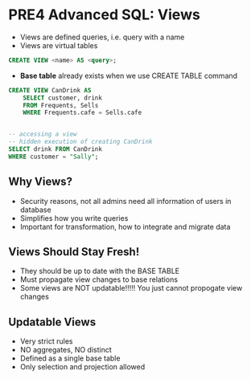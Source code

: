 # PRE4 Advanced SQL: Views

- Views are defined queries, i.e. query with a name 
- Views are virtual tables
```sql
CREATE VIEW <name> AS <query>;
```
- **Base table** already exists when we use CREATE TABLE command 

```sql
CREATE VIEW CanDrink AS
    SELECT customer, drink
    FROM Frequents, Sells
    WHERE Frequents.cafe = Sells.cafe 


-- accessing a view 
-- hidden execution of creating CanDrink 
SELECT drink FROM CanDrink 
WHERE customer = "Sally"; 
```

## Why Views?
- Security reasons, not all admins need all information of users in database
- Simplifies how you write queries 
- Important for transformation, how to integrate and migrate data 

## Views Should Stay Fresh!
- They should be up to date with the BASE TABLE 
- Must propagate view changes to base relations 
- Some views are NOT updatable!!!!! You just cannot propogate view changes 

## Updatable Views
- Very strict rules
- NO aggregates, NO distinct 
- Defined as a single base table 
- Only selection and projection allowed 